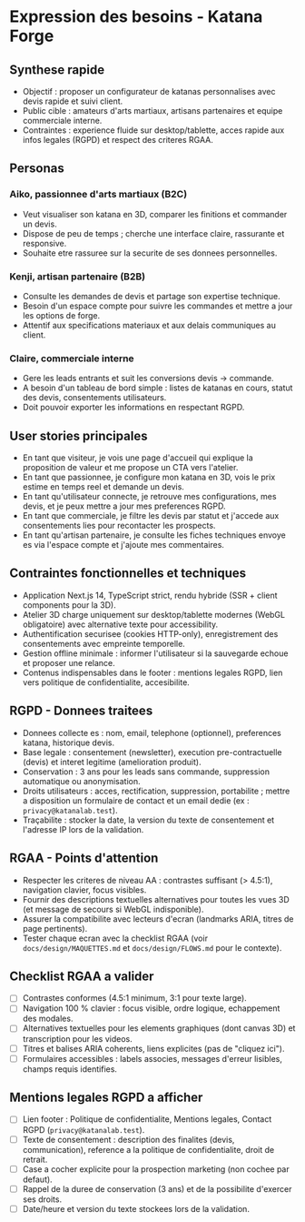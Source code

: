 # Expression des besoins - Katana Forge

## Synthese rapide
- Objectif : proposer un configurateur de katanas personnalises avec devis rapide et suivi client.
- Public cible : amateurs d'arts martiaux, artisans partenaires et equipe commerciale interne.
- Contraintes : experience fluide sur desktop/tablette, acces rapide aux infos legales (RGPD) et respect des criteres RGAA.

## Personas
### Aiko, passionnee d'arts martiaux (B2C)
- Veut visualiser son katana en 3D, comparer les finitions et commander un devis.
- Dispose de peu de temps ; cherche une interface claire, rassurante et responsive.
- Souhaite etre rassuree sur la securite de ses donnees personnelles.

### Kenji, artisan partenaire (B2B)
- Consulte les demandes de devis et partage son expertise technique.
- Besoin d'un espace compte pour suivre les commandes et mettre a jour les options de forge.
- Attentif aux specifications materiaux et aux delais communiques au client.

### Claire, commerciale interne
- Gere les leads entrants et suit les conversions devis -> commande.
- A besoin d'un tableau de bord simple : listes de katanas en cours, statut des devis, consentements utilisateurs.
- Doit pouvoir exporter les informations en respectant RGPD.

## User stories principales
- En tant que visiteur, je vois une page d'accueil qui explique la proposition de valeur et me propose un CTA vers l'atelier.
- En tant que passionnee, je configure mon katana en 3D, vois le prix estime en temps reel et demande un devis.
- En tant qu'utilisateur connecte, je retrouve mes configurations, mes devis, et je peux mettre a jour mes preferences RGPD.
- En tant que commerciale, je filtre les devis par statut et j'accede aux consentements lies pour recontacter les prospects.
- En tant qu'artisan partenaire, je consulte les fiches techniques envoye es via l'espace compte et j'ajoute mes commentaires.

## Contraintes fonctionnelles et techniques
- Application Next.js 14, TypeScript strict, rendu hybride (SSR + client components pour la 3D).
- Atelier 3D charge uniquement sur desktop/tablette modernes (WebGL obligatoire) avec alternative texte pour accessibility.
- Authentification securisee (cookies HTTP-only), enregistrement des consentements avec empreinte temporelle.
- Gestion offline minimale : informer l'utilisateur si la sauvegarde echoue et proposer une relance.
- Contenus indispensables dans le footer : mentions legales RGPD, lien vers politique de confidentialite, accesibilite.

## RGPD - Donnees traitees
- Donnees collecte es : nom, email, telephone (optionnel), preferences katana, historique devis.
- Base legale : consentement (newsletter), execution pre-contractuelle (devis) et interet legitime (amelioration produit).
- Conservation : 3 ans pour les leads sans commande, suppression automatique ou anonymisation.
- Droits utilisateurs : acces, rectification, suppression, portabilite ; mettre a disposition un formulaire de contact et un email dedie (ex : `privacy@katanalab.test`).
- Traçabilite : stocker la date, la version du texte de consentement et l'adresse IP lors de la validation.

## RGAA - Points d'attention
- Respecter les criteres de niveau AA : contrastes suffisant (> 4.5:1), navigation clavier, focus visibles.
- Fournir des descriptions textuelles alternatives pour toutes les vues 3D (et message de secours si WebGL indisponible).
- Assurer la compatibilite avec lecteurs d'ecran (landmarks ARIA, titres de page pertinents).
- Tester chaque ecran avec la checklist RGAA (voir `docs/design/MAQUETTES.md` et `docs/design/FLOWS.md` pour le contexte).

## Checklist RGAA a valider
- [ ] Contrastes conformes (4.5:1 minimum, 3:1 pour texte large).
- [ ] Navigation 100 % clavier : focus visible, ordre logique, echappement des modales.
- [ ] Alternatives textuelles pour les elements graphiques (dont canvas 3D) et transcription pour les videos.
- [ ] Titres et balises ARIA coherents, liens explicites (pas de "cliquez ici").
- [ ] Formulaires accessibles : labels associes, messages d'erreur lisibles, champs requis identifies.

## Mentions legales RGPD a afficher
- [ ] Lien footer : Politique de confidentialite, Mentions legales, Contact RGPD (`privacy@katanalab.test`).
- [ ] Texte de consentement : description des finalites (devis, communication), reference a la politique de confidentialite, droit de retrait.
- [ ] Case a cocher explicite pour la prospection marketing (non cochee par defaut).
- [ ] Rappel de la duree de conservation (3 ans) et de la possibilite d'exercer ses droits.
- [ ] Date/heure et version du texte stockees lors de la validation.
